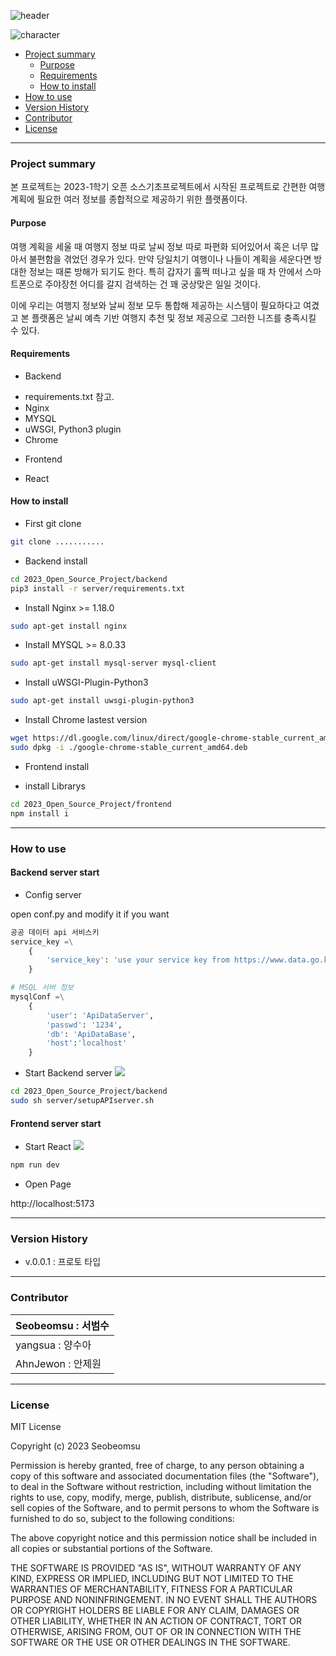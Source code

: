 ![header](https://capsule-render.vercel.app/api?type=waving&color=auto&height=300&section=header&text=놀러%20갈래!&fontSize=100&animation=fadeIn&fontAlignY=38&desc=2023%20Open%20Source%20Project&descSize=30&descAlignY=60&descAlign=62)

![character](https://github.com/Seobeomsu/2023_Open_Source_Project/assets/127263680/8cf072f9-4cb6-4bf9-b901-c25e85f357b2)



- [Project summary](#da-design-server)
  - [Purpose](#purpose)
  - [Requirements](#requirements)
  - [How to install](#how-to-install)
- [How to use](#how-to-use)
- [Version History](#version-history)
- [Contributor](#contributor)
- [License](#license)

---

### Project summary

본 프로젝트는 2023-1학기 오픈 소스기초프로젝트에서 시작된 프로젝트로 간편한 여행계획에 필요한 여러 정보를 종합적으로 제공하기 위한 플랫폼이다.

#### Purpose

여행 계획을 세울 때 여행지 정보 따로 날씨 정보 따로 파편화 되어있어서 혹은 너무 많아서 불편함을 겪었던 경우가 있다. 만약 당일치기 여행이나 나들이 계획을 세운다면 방대한 정보는 때론 방해가 되기도 한다.
특히 갑자기 훌쩍 떠나고 싶을 때 차 안에서 스마트폰으로 주야장천 어디를 갈지 검색하는 건 꽤 궁상맞은 일일 것이다.

이에 우리는 여행지 정보와 날씨 정보 모두 통합해 제공하는 시스템이 필요하다고 여겼고
본 플랫폼은 날씨 예측 기반 여행지 추천 및 정보 제공으로 그러한 니즈를 충족시킬 수 있다.

#### Requirements

- Backend
* requirements.txt 참고.
* Nginx
* MYSQL
* uWSGI, Python3 plugin
* Chrome

- Frontend
* React

#### How to install

* First git clone
```sh
git clone ...........
```

- Backend install

```sh
cd 2023_Open_Source_Project/backend
pip3 install -r server/requirements.txt
```

* Install Nginx >= 1.18.0

```sh
sudo apt-get install nginx
```

* Install MYSQL >= 8.0.33

```sh
sudo apt-get install mysql-server mysql-client
```

* Install uWSGI-Plugin-Python3

```sh
sudo apt-get install uwsgi-plugin-python3
```

* Install Chrome lastest version

```sh
wget https://dl.google.com/linux/direct/google-chrome-stable_current_amd64.deb
sudo dpkg -i ./google-chrome-stable_current_amd64.deb
```

- Frontend install

* install Librarys
```sh
cd 2023_Open_Source_Project/frontend
npm install i
```

---

### How to use

#### Backend server start

* Config server

open conf.py and modify it if you want

```py
공공 데이터 api 서비스키
service_key =\
    {
        'service_key': 'use your service key from https://www.data.go.kr/index.do' 
    }

# MSQL 서버 정보
mysqlConf =\
    {
        'user': 'ApiDataServer',
        'passwd': '1234',
        'db': 'ApiDataBase',
        'host':'localhost'
    }
```
* Start Backend server  <img src="https://img.shields.io/badge/ubuntu-E95420?style=flat&logo=ubuntu&logoColor=white"/>

```sh
cd 2023_Open_Source_Project/backend
sudo sh server/setupAPIserver.sh
```

#### Frontend server start

* Start React  <img src="https://img.shields.io/badge/React-61DAFB?style=flat&logo=React&logoColor=white"/>

```sh
npm run dev
```

* Open Page

http://localhost:5173


---

### Version History

* v.0.0.1 : 프로토 타입

---

### Contributor

|Seobeomsu : 서범수|
|---|
|yangsua   : 양수아|
|AhnJewon  : 안제원|

---

### License

MIT License

Copyright (c) 2023 Seobeomsu

Permission is hereby granted, free of charge, to any person obtaining a copy
of this software and associated documentation files (the "Software"), to deal
in the Software without restriction, including without limitation the rights
to use, copy, modify, merge, publish, distribute, sublicense, and/or sell
copies of the Software, and to permit persons to whom the Software is
furnished to do so, subject to the following conditions:

The above copyright notice and this permission notice shall be included in all
copies or substantial portions of the Software.

THE SOFTWARE IS PROVIDED "AS IS", WITHOUT WARRANTY OF ANY KIND, EXPRESS OR
IMPLIED, INCLUDING BUT NOT LIMITED TO THE WARRANTIES OF MERCHANTABILITY,
FITNESS FOR A PARTICULAR PURPOSE AND NONINFRINGEMENT. IN NO EVENT SHALL THE
AUTHORS OR COPYRIGHT HOLDERS BE LIABLE FOR ANY CLAIM, DAMAGES OR OTHER
LIABILITY, WHETHER IN AN ACTION OF CONTRACT, TORT OR OTHERWISE, ARISING FROM,
OUT OF OR IN CONNECTION WITH THE SOFTWARE OR THE USE OR OTHER DEALINGS IN THE
SOFTWARE.
